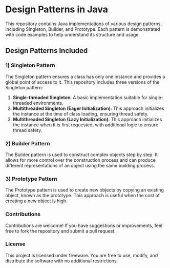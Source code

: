 # Design Patterns in Java

This repository contains Java implementations of various design patterns, including Singleton, Builder, and Prototype. Each pattern is demonstrated with code examples to help understand its structure and usage.

## Design Patterns Included

### 1) Singleton Pattern
The Singleton pattern ensures a class has only one instance and provides a global point of access to it. This repository includes three versions of the Singleton pattern:
1. **Single-threaded Singleton**: A basic implementation suitable for single-threaded environments.
2. **Multithreaded Singleton (Eager Initialization)**: This approach initializes the instance at the time of class loading, ensuring thread safety.
3. **Multithreaded Singleton (Lazy Initialization)**: This approach initializes the instance when it is first requested, with additional logic to ensure thread safety.

### 2) Builder Pattern
The Builder pattern is used to construct complex objects step by step. It allows for more control over the construction process and can produce different representations of an object using the same building process.

### 3) Prototype Pattern
The Prototype pattern is used to create new objects by copying an existing object, known as the prototype. This approach is useful when the cost of creating a new object is high.

<h3>Contributions</h3>

<p>Contributions are welcome! If you have suggestions or improvements, feel free to fork the repository and submit a pull request.</p>

<h3>License</h3>

<p>This project is licensed under freeware. You are free to use, modify, and distribute the software with no additional restrictions.</p>
